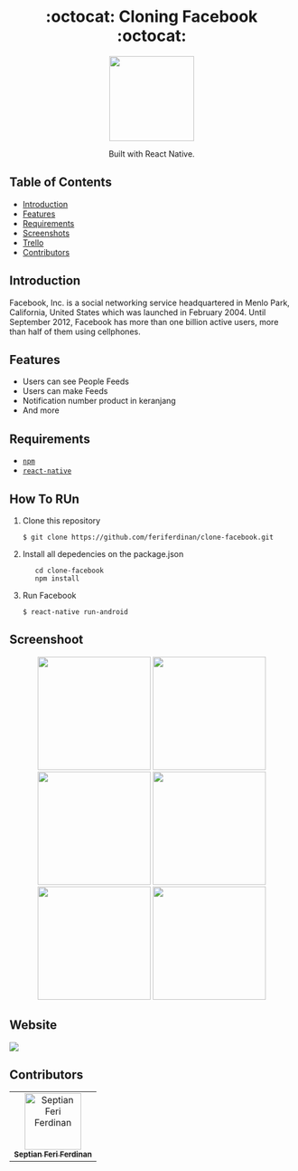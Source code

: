 <h1 align="center">:octocat: Cloning Facebook :octocat:</h1>

  <p align="center">
  <img width="150" src="https://upload.wikimedia.org/wikipedia/commons/5/51/Facebook_f_logo_%282019%29.svg"/>
  </p>
  <p align="center">
  Built with React Native.
   </p>

## Table of Contents

- [Introduction](#introduction)
- [Features](#features)
- [Requirements](#requirements)
- [Screenshots](#screenshots)
- [Trello](#trello)
- [Contributors](#contributors)

## Introduction
Facebook, Inc. is a social networking service headquartered in Menlo Park, California, United States which was launched in February 2004. Until September 2012, Facebook has more than one billion active users, more than half of them using cellphones.


## Features
* Users can see People Feeds
* Users can make Feeds 
* Notification number product in keranjang
* And more

## Requirements
* [`npm`](https://www.npmjs.com/get-npm)
* [`react-native`](https://facebook.github.io/react-native/)


## How To RUn

1. Clone this repository
   ```
   $ git clone https://github.com/feriferdinan/clone-facebook.git
   ```
2. Install all depedencies on the package.json
   ```
      cd clone-facebook 
      npm install
   ```
3. Run Facebook
   ```
   $ react-native run-android
   ```

## Screenshoot
<div align="center">
    <img width="200" src="https://github.com/feriferdinan/clone-facebook/blob/master/src/assets/ss/1.jpeg">
    <img width="200" src="https://github.com/feriferdinan/clone-facebook/blob/master/src/assets/ss/2.jpeg">
    <img width="200" src="https://github.com/feriferdinan/clone-facebook/blob/master/src/assets/ss/3.jpeg">
    <img width="200" src="https://github.com/feriferdinan/clone-facebook/blob/master/src/assets/ss/4.jpeg">
    <img width="200" src="https://github.com/feriferdinan/clone-facebook/blob/master/src/assets/ss/5.jpeg">
    <img width="200" src="https://github.com/feriferdinan/clone-facebook/blob/master/src/assets/ss/6.jpeg">
</div>

## Website 
<a href="">
  <img src="https://img.shields.io/badge/Project-Website-blue.svg"/>
</a>



## Contributors
<center>
  <table>
    <tr>
      <td align="center">
        <a href="https://github.com/feriferdinan">
          <img width="100" src="https://avatars3.githubusercontent.com/u/50045891?s=400&u=55e039c150f132ea27bead66967638737eeaf4b5&v=4" alt="Septian Feri Ferdinan"><br/>
          <sub><b>Septian Feri Ferdinan </b></sub>
        </a>
      </td>
    </tr>
  </table>
</center>
